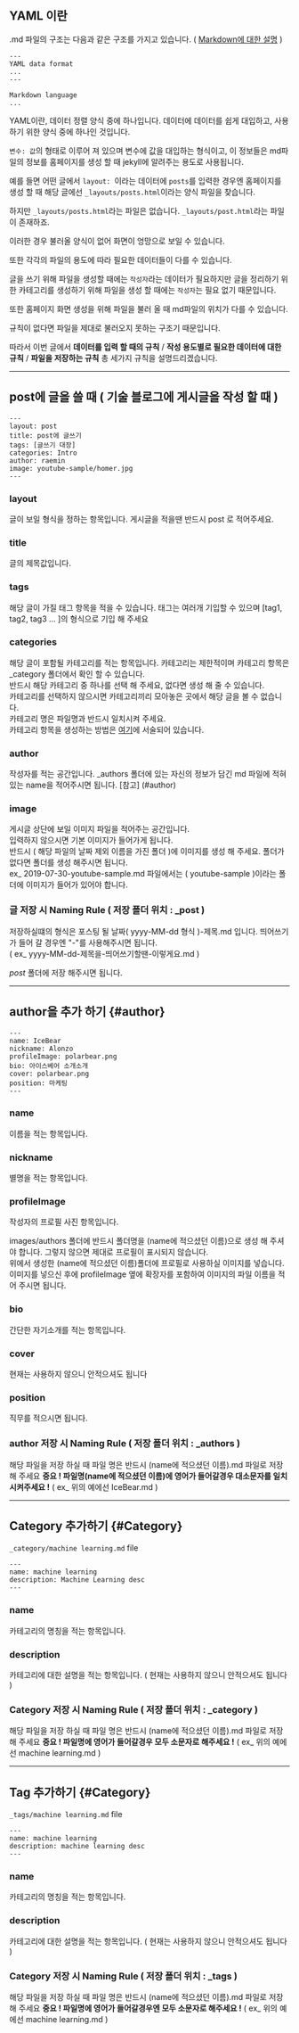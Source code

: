 ## YAML 이란

.md 파일의 구조는 다음과 같은 구조를 가지고 있습니다. ( [Markdown에 대한 설명](http://https://raeminkang.github.io/intro/2019/08/22/md-%ED%8C%8C%EC%9D%BC-%EB%AC%B8%EB%B2%95.html) )

```shell
---
YAML data format
...
---

Markdown language
...

```

YAML이란, 데이터 정렬 양식 중에 하나입니다. 데이터에 데이터를 쉽게 대입하고, 사용하기 위한 양식 중에 하나인 것입니다.  

`변수: 값`의 형태로 이루어 져 있으며 변수에 값을 대입하는 형식이고, 이 정보들은 md파일의 정보를 홈페이지를 생성 할 때 jekyll에 알려주는 용도로 사용됩니다.  

예를 들면 어떤 글에서 `layout: `이라는 데이터에 `posts`를 입력한 경우엔 홈페이지를 생성 할 때 해당 글에선 `_layouts/posts.html`이라는 양식 파일을 찾습니다.

하지만 `_layouts/posts.html`라는 파일은 없습니다. `_layouts/post.html`라는 파일이 존재하죠.

이러한 경우 불러올 양식이 없어 화면이 엉망으로 보일 수 있습니다.

또한 각각의 파일의 용도에 따라 필요한 데이터들이 다를 수 있습니다.  

글을 쓰기 위해 파일을 생성할 때에는 `작성자`라는 데이터가 필요하지만 글을 정리하기 위한 카테고리를 생성하기 위해 파일을 생성 할 때에는 `작성자`는 필요 없기 때문입니다.  

또한 홈페이지 화면 생성을 위해 파일을 불러 올 때 md파일의 위치가 다를 수 있습니다.

규칙이 없다면 파일을 제대로 불러오지 못하는 구조기 때문입니다.

따라서 이번 글에서 **데이터를 입력 할 때의 규칙** / **작성 용도별로 필요한 데이터에 대한 규칙** / **파일을 저장하는 규칙** 총 세가지 규칙을 설명드리겠습니다.  

***

## post에 글을 쓸 때 ( 기술 블로그에 게시글을 작성 할 때 )

```shell
---
layout: post
title: post에 글쓰기
tags: [글쓰기 대장]
categories: Intro
author: raemin
image: youtube-sample/homer.jpg
---
```

### layout
글이 보일 형식을 정하는 항목입니다. 게시글을 적을땐 반드시 post 로 적어주세요.  

### title
글의 제목값입니다.  

### tags
해당 글이 가질 태그 항목을 적을 수 있습니다. 태그는 여러개 기입할 수 있으며 [tag1, tag2, tag3 ... ]의 형식으로 기입 해 주세요  

### categories
해당 글이 포함될 카테고리를 적는 항목입니다.
카테고리는 제한적이며 카테고리 항목은 _category 폴더에서 확인 할 수 있습니다.   
반드시 해당 카테고리 중 하나를 선택 해 주세요, 없다면 생성 해 줄 수 있습니다.    
카테고리를 선택하지 않으시면 카테고리끼리 모아놓은 곳에서 해당 글을 볼 수 없습니다.  
카테고리 명은 파일명과 반드시 일치시켜 주세요.  
카테고리 항목을 생성하는 방법은 [여기](#Category)에 서술되어 있습니다.  

### author
작성자를 적는 공간입니다. _authors 폴더에 있는 자신의 정보가 담긴 md 파일에 적혀있는 name을 적어주시면 됩니다. [참고] (#author)  

### image
게시글 상단에 보일 이미지 파일을 적어주는 공간입니다.  
입력하지 않으시면 기본 이미지가 들어가게 됩니다.  
반드시 ( 해당 파일의 날짜 제외 이름을 가진 폴더 )에 이미지를 생성 해 주세요. 폴더가 없다면 폴더를 생성 해주시면 됩니다.  
ex_ 2019-07-30-youtube-sample.md 파일에서는 ( youtube-sample )이라는 폴더에 이미지가 들어가 있어야 합니다.

### 글 저장 시 Naming Rule ( 저장 폴더 위치 : _post )
저장하실떄의 형식은 포스팅 될 날짜( yyyy-MM-dd 형식 )-제목.md 입니다. 띄어쓰기가 들어 갈 경우엔 "-"를 사용해주시면 됩니다.  
( ex_ yyyy-MM-dd-제목을-띄어쓰기할땐-이렇게요.md )

_post_ 폴더에 저장 해주시면 됩니다.

***

## author을 추가 하기 {#author}

```shell
---
name: IceBear
nickname: Alonzo
profileImage: polarbear.png
bio: 아이스베어 소개소개
cover: polarbear.png
position: 마케팅
---
```

### name
이름을 적는 항목입니다.

### nickname
별명을 적는 항목입니다.  

### profileImage
작성자의 프로필 사진 항목입니다.

images/authors 폴더에 반드시 폴더명을 (name에 적으셨던 이름)으로 생성 해 주셔야 합니다. 그렇지 않으면 제대로 프로필이 표시되지 않습니다.  
위에서 생성한 (name에 적으셨던 이름)폴더에 프로필로 사용하실 이미지를 넣습니다.    
이미지를 넣으신 후에 profileImage 옆에 확장자를 포함하여 이미지의 파일 이름을 적어 주시면 됩니다.  

### bio
간단한 자기소개를 적는 항목입니다.

### cover
현재는 사용하지 않으니 안적으셔도 됩니다

### position
직무를 적으시면 됩니다.

### author 저장 시 Naming Rule ( 저장 폴더 위치 : _authors )  
해당 파일을 저장 하실 때 파일 명은 반드시 (name에 적으셨던 이름).md 파일로 저장 해 주세요  **중요 ! 파일명(name에 적으셨던 이름)에 영어가 들어갈경우 대소문자를 일치시켜주세요 !**
( ex_ 위의 예에선 IceBear.md )  

***

## Category 추가하기 {#Category}

`_category/machine learning.md` file  
```shell
---
name: machine learning
description: Machine Learning desc
---
```

### name
카테고리의 명칭을 적는 항목입니다.

### description
카테고리에 대한 설명을 적는 항목입니다. ( 현재는 사용하지 않으니 안적으셔도 됩니다 )

### Category 저장 시 Naming Rule ( 저장 폴더 위치 : _category )  
해당 파일을 저장 하실 때 파일 명은 반드시 (name에 적으셨던 이름).md 파일로 저장 해 주세요 **중요 ! 파일명에 영어가 들어갈경우 모두 소문자로 해주세요 !**
( ex_ 위의 예에선 machine learning.md )

***

## Tag 추가하기 {#Category}

`_tags/machine learning.md` file  

```shell
---
name: machine learning
description: machine learning desc
---
```

### name
카테고리의 명칭을 적는 항목입니다.

### description
카테고리에 대한 설명을 적는 항목입니다. ( 현재는 사용하지 않으니 안적으셔도 됩니다 )

### Category 저장 시 Naming Rule ( 저장 폴더 위치 : _tags )  
해당 파일을 저장 하실 때 파일 명은 반드시 (name에 적으셨던 이름).md 파일로 저장 해 주세요 **중요 ! 파일명에 영어가 들어갈경우엔 모두 소문자로 해주세요 !**
( ex_ 위의 예에선 machine learning.md )
